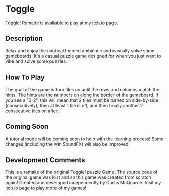 # Toggle
Toggle! Remade is available to play at my [itch.io](https://mcquarriecurtis.itch.io/toggle-remade) page.

## Description
Relax and enjoy the nautical themed ambience and casually solve some gameboards! It's a casual puzzle game designed for when you just want to vibe and solve some puzzles.

## How To Play
The goal of the game is turn tiles on until the rows and columns match the hints. The hints are the numbers on along the border of the gameboard. If you see a "2-2", this will mean that 2 tiles must be turned on side-by-side (consecutively), then at least 1 tile is off, and then finally another 2 consecutive tiles on after. 

## Coming Soon
A tutorial mode will be coming soon to help with the learning process! Some changes (including the win SoundFX) will also be improved.

## Development Comments
This is a remake of the original Toggle! puzzle Game. The source code of the original game was lost and so this game was created from scratch again! Created and developed independently by Curtis McQuarrie. Visit my [itch.io](https://mcquarriecurtis.itch.io/) page to play more of my games!
